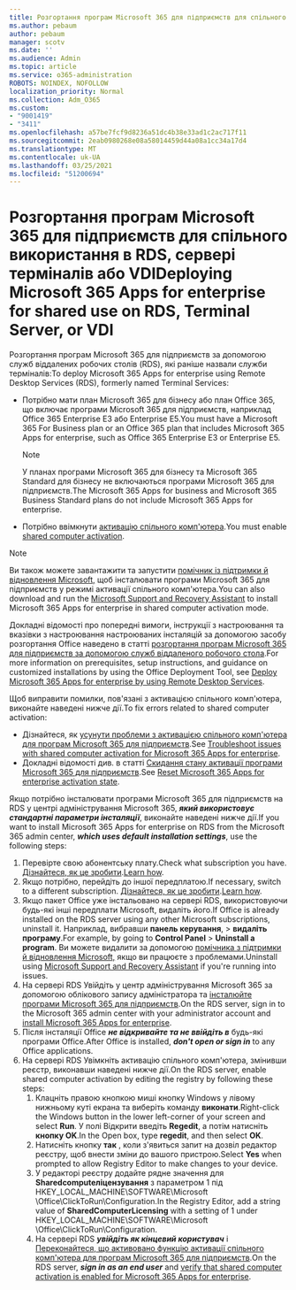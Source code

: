 ```yaml
---
title: Розгортання програм Microsoft 365 для підприємств для спільного використання в RDS, сервері терміналів або VDI
ms.author: pebaum
author: pebaum
manager: scotv
ms.date: ''
ms.audience: Admin
ms.topic: article
ms.service: o365-administration
ROBOTS: NOINDEX, NOFOLLOW
localization_priority: Normal
ms.collection: Adm_O365
ms.custom:
- "9001419"
- "3411"
ms.openlocfilehash: a57be7fcf9d8236a51dc4b38e33ad1c2ac717f11
ms.sourcegitcommit: 2eab0980268e08a58014459d44a08a1cc34a17d4
ms.translationtype: MT
ms.contentlocale: uk-UA
ms.lasthandoff: 03/25/2021
ms.locfileid: "51200694"
---
```

# <a name="deploying-microsoft-365-apps-for-enterprise-for-shared-use-on-rds-terminal-server-or-vdi"></a><span data-ttu-id="34b80-102">Розгортання програм Microsoft 365 для підприємств для спільного використання в RDS, сервері терміналів або VDI</span><span class="sxs-lookup"><span data-stu-id="34b80-102">Deploying Microsoft 365 Apps for enterprise for shared use on RDS, Terminal Server, or VDI</span></span>

<span data-ttu-id="34b80-103">Розгортання програм Microsoft 365 для підприємств за допомогою служб віддалених робочих столів (RDS), які раніше назвали служби терміналів:</span><span class="sxs-lookup"><span data-stu-id="34b80-103">To deploy Microsoft 365 Apps for enterprise using Remote Desktop Services (RDS), formerly named Terminal Services:</span></span>

- <span data-ttu-id="34b80-104">Потрібно мати план Microsoft 365 для бізнесу або план Office 365, що включає програми Microsoft 365 для підприємств, наприклад Office 365 Enterprise E3 або Enterprise E5.</span><span class="sxs-lookup"><span data-stu-id="34b80-104">You must have a Microsoft 365 For Business plan or an Office 365 plan that includes Microsoft 365 Apps for enterprise, such as Office 365 Enterprise E3 or Enterprise E5.</span></span>
   > [!NOTE]
   > <span data-ttu-id="34b80-105">У планах програми Microsoft 365 для бізнесу та Microsoft 365 Standard для бізнесу не включаються програми Microsoft 365 для підприємств.</span><span class="sxs-lookup"><span data-stu-id="34b80-105">The Microsoft 365 Apps for business and Microsoft 365 Business Standard plans do not include Microsoft 365 Apps for enterprise.</span></span>
- <span data-ttu-id="34b80-106">Потрібно ввімкнути [активацію спільного комп'ютера](https://docs.microsoft.com/DeployOffice/overview-shared-computer-activation).</span><span class="sxs-lookup"><span data-stu-id="34b80-106">You must enable [shared computer activation](https://docs.microsoft.com/DeployOffice/overview-shared-computer-activation).</span></span>

> [!NOTE]
> <span data-ttu-id="34b80-107">Ви також можете завантажити та запустити [помічник із підтримки й відновлення Microsoft,](https://aka.ms/SaRA_OfficeSCA_M365Portal) щоб інсталювати програми Microsoft 365 для підприємств у режимі активації спільного комп'ютера.</span><span class="sxs-lookup"><span data-stu-id="34b80-107">You can also download and run the [Microsoft Support and Recovery Assistant](https://aka.ms/SaRA_OfficeSCA_M365Portal) to install Microsoft 365 Apps for enterprise in shared computer activation mode.</span></span>

<span data-ttu-id="34b80-108">Докладні відомості про попередні вимоги, інструкції з настроювання та вказівки з настроювання настроюваних інсталяцій за допомогою засобу розгортання Office наведено в статті [розгортання програм Microsoft 365 для підприємств за допомогою служб віддаленого робочого стола](https://docs.microsoft.com/DeployOffice/deploy-microsoft-365-apps-remote-desktop-services).</span><span class="sxs-lookup"><span data-stu-id="34b80-108">For more information on prerequisites, setup instructions, and guidance on customized installations by using the Office Deployment Tool, see [Deploy Microsoft 365 Apps for enterprise by using Remote Desktop Services](https://docs.microsoft.com/DeployOffice/deploy-microsoft-365-apps-remote-desktop-services).</span></span>

<span data-ttu-id="34b80-109">Щоб виправити помилки, пов'язані з активацією спільного комп'ютера, виконайте наведені нижче дії.</span><span class="sxs-lookup"><span data-stu-id="34b80-109">To fix errors related to shared computer activation:</span></span>

- <span data-ttu-id="34b80-110">Дізнайтеся, як [усунути проблеми з активацією спільного комп'ютера для програм Microsoft 365 для підприємств](https://docs.microsoft.com/DeployOffice/troubleshoot-shared-computer-activation).</span><span class="sxs-lookup"><span data-stu-id="34b80-110">See [Troubleshoot issues with shared computer activation for Microsoft 365 Apps for enterprise](https://docs.microsoft.com/DeployOffice/troubleshoot-shared-computer-activation).</span></span>
- <span data-ttu-id="34b80-111">Докладні відомості див. в статті [Скидання стану активації програми Microsoft 365 для підприємств](https://go.microsoft.com/fwlink/?linkid=2109218).</span><span class="sxs-lookup"><span data-stu-id="34b80-111">See [Reset Microsoft 365 Apps for enterprise activation state](https://go.microsoft.com/fwlink/?linkid=2109218).</span></span>

<span data-ttu-id="34b80-112">Якщо потрібно інсталювати програми Microsoft 365 для підприємств на RDS у центрі адміністрування Microsoft 365, ***який використовує стандартні параметри інсталяції***, виконайте наведені нижче дії.</span><span class="sxs-lookup"><span data-stu-id="34b80-112">If you want to install Microsoft 365 Apps for enterprise on RDS from the Microsoft 365 admin center, ***which uses default installation settings***, use the following steps:</span></span>

1. <span data-ttu-id="34b80-113">Перевірте свою абонентську плату.</span><span class="sxs-lookup"><span data-stu-id="34b80-113">Check what subscription you have.</span></span> <span data-ttu-id="34b80-114">[Дізнайтеся, як це зробити](https://docs.microsoft.com/microsoft-365/admin/admin-overview/what-subscription-do-i-have).</span><span class="sxs-lookup"><span data-stu-id="34b80-114">[Learn how](https://docs.microsoft.com/microsoft-365/admin/admin-overview/what-subscription-do-i-have).</span></span>
2. <span data-ttu-id="34b80-115">Якщо потрібно, перейдіть до іншої передплатою.</span><span class="sxs-lookup"><span data-stu-id="34b80-115">If necessary, switch to a different subscription.</span></span> <span data-ttu-id="34b80-116">[Дізнайтеся, як це зробити](https://docs.microsoft.com/microsoft-365/commerce/subscriptions/switch-to-a-different-plan).</span><span class="sxs-lookup"><span data-stu-id="34b80-116">[Learn how](https://docs.microsoft.com/microsoft-365/commerce/subscriptions/switch-to-a-different-plan).</span></span>
3. <span data-ttu-id="34b80-117">Якщо пакет Office уже інстальовано на сервері RDS, використовуючи будь-які інші передплати Microsoft, видаліть його.</span><span class="sxs-lookup"><span data-stu-id="34b80-117">If Office is already installed on the RDS server using any other Microsoft subscriptions, uninstall it.</span></span> <span data-ttu-id="34b80-118">Наприклад, вибравши **панель керування**,  >  **видаліть програму**.</span><span class="sxs-lookup"><span data-stu-id="34b80-118">For example, by going to **Control Panel** > **Uninstall a program**.</span></span> <span data-ttu-id="34b80-119">Ви можете видалити за допомогою [помічника з підтримки й відновлення Microsoft,](https://aka.ms/SARA-OfficeUninstall-Alchemy) якщо ви працюєте з проблемами.</span><span class="sxs-lookup"><span data-stu-id="34b80-119">Uninstall using [Microsoft Support and Recovery Assistant](https://aka.ms/SARA-OfficeUninstall-Alchemy) if you're running into issues.</span></span>
4. <span data-ttu-id="34b80-120">На сервері RDS Увійдіть у центр адміністрування Microsoft 365 за допомогою облікового запису адміністратора та [інсталюйте програми Microsoft 365 для підприємств](https://portal.office.com/OLS/MySoftware.aspx).</span><span class="sxs-lookup"><span data-stu-id="34b80-120">On the RDS server, sign in to the Microsoft 365 admin center with your administrator account and [install Microsoft 365 Apps for enterprise](https://portal.office.com/OLS/MySoftware.aspx).</span></span>
5. <span data-ttu-id="34b80-121">Після інсталяції Office ***не відкривайте та не ввійдіть в*** будь-які програми Office.</span><span class="sxs-lookup"><span data-stu-id="34b80-121">After Office is installed, ***don't open or sign in*** to any Office applications.</span></span>
6. <span data-ttu-id="34b80-122">На сервері RDS Увімкніть активацію спільного комп'ютера, змінивши реєстр, виконавши наведені нижче дії.</span><span class="sxs-lookup"><span data-stu-id="34b80-122">On the RDS server, enable shared computer activation by editing the registry by following these steps:</span></span>
   1. <span data-ttu-id="34b80-123">Клацніть правою кнопкою миші кнопку Windows у лівому нижньому куті екрана та виберіть команду **виконати**.</span><span class="sxs-lookup"><span data-stu-id="34b80-123">Right-click the Windows button in the lower left-corner of your screen and select **Run**.</span></span> <span data-ttu-id="34b80-124">У полі Відкрити введіть **Regedit**, а потім натисніть **кнопку OK**.</span><span class="sxs-lookup"><span data-stu-id="34b80-124">In the Open box, type **regedit**, and then select **OK**.</span></span>
   2. <span data-ttu-id="34b80-125">Натисніть кнопку **так** , коли з'явиться запит на дозвіл редактор реєстру, щоб внести зміни до вашого пристрою.</span><span class="sxs-lookup"><span data-stu-id="34b80-125">Select **Yes** when prompted to allow Registry Editor to make changes to your device.</span></span>
   3. <span data-ttu-id="34b80-126">У редакторі реєстру додайте рядне значення для **Sharedcomputeліцензування** з параметром 1 під HKEY_LOCAL_MACHINE\SOFTWARE\Microsoft \Office\ClickToRun\Configuration.</span><span class="sxs-lookup"><span data-stu-id="34b80-126">In the Registry Editor, add a string value of **SharedComputerLicensing** with a setting of 1 under HKEY_LOCAL_MACHINE\SOFTWARE\Microsoft \Office\ClickToRun\Configuration.</span></span>
   4. <span data-ttu-id="34b80-127">На сервері RDS ***увійдіть як кінцевий користувач*** і [Переконайтеся, що активовано функцію активації спільного комп'ютера для програм Microsoft 365 для підприємств](https://docs.microsoft.com/DeployOffice/troubleshoot-shared-computer-activation#verify-that-activation-for-microsoft-365-apps-succeeded).</span><span class="sxs-lookup"><span data-stu-id="34b80-127">On the RDS server, ***sign in as an end user*** and [verify that shared computer activation is enabled for Microsoft 365 Apps for enterprise](https://docs.microsoft.com/DeployOffice/troubleshoot-shared-computer-activation#verify-that-activation-for-microsoft-365-apps-succeeded).</span></span>
